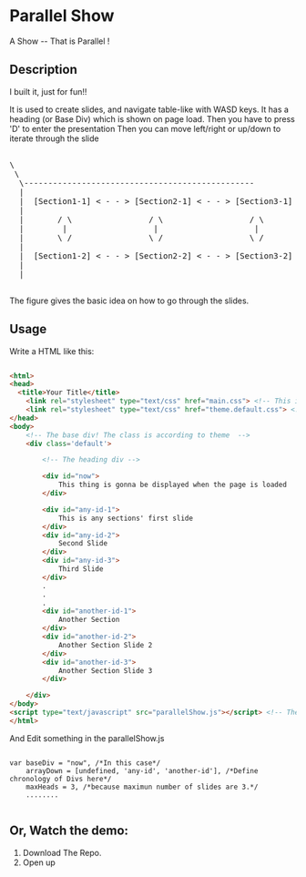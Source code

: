 Parallel Show
==============

A Show -- That is Parallel !


Description
------------

I built it, just for fun!!

It is used to create slides, and navigate table-like with WASD keys.
It has a heading (or Base Div) which is shown on page load. 
Then you have to press 'D' to enter the presentation
Then you can move left/right or up/down to iterate through the slide 

<pre>

\
 \
  \------------------------------------------------
  |
  |  [Section1-1] &lt; - - &gt; [Section2-1] &lt; - - &gt; [Section3-1]
  | 
  |       / \                / \                  / \
  |        |                  |                    |
  |       \ /                \ /                  \ /
  |
  |  [Section1-2] &lt; - - &gt; [Section2-2] &lt; - - &gt; [Section3-2]
  |
  |

</pre>
The figure gives the basic idea on how to go through the slides.


Usage
-----

Write a HTML like this:

````HTML 

<html>
<head>
  <title>Your Title</title>
	<link rel="stylesheet" type="text/css" href="main.css"> <!-- This is required! -->
	<link rel="stylesheet" type="text/css" href="theme.default.css"> <!-- The main theme! -->
</head>
<body>
	<!-- The base div! The class is according to theme  -->
	<div class='default'>

		<!-- The heading div -->

		<div id="now">
			This thing is gonna be displayed when the page is loaded
		</div>

		<div id="any-id-1">
			This is any sections' first slide
		</div>
		<div id="any-id-2">
			Second Slide
		</div>
		<div id="any-id-3">
			Third Slide
		</div>
		.
		.
		.
		<div id="another-id-1">
			Another Section
		</div>
		<div id="another-id-2">
			Another Section Slide 2
		</div>
		<div id="another-id-3">
			Another Section Slide 3
		</div>

	</div>
</body>
<script type="text/javascript" src="parallelShow.js"></script> <!-- The heart! Javascript File! -->
</html>

````

And Edit something in the parallelShow.js

````JS

var baseDiv = "now", /*In this case*/
    arrayDown = [undefined, 'any-id', 'another-id'], /*Define chronology of Divs here*/
    maxHeads = 3, /*because maximun number of slides are 3.*/
    ........


````

Or, Watch the demo:
---------------
1) Download The Repo.
2) Open up
